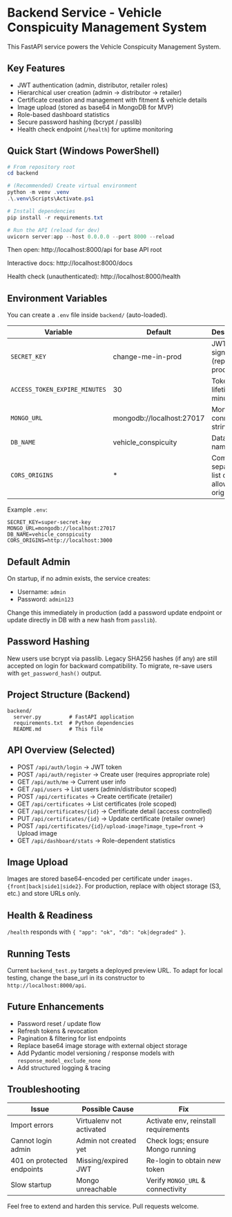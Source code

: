 # Backend Service - Vehicle Conspicuity Management System

This FastAPI service powers the Vehicle Conspicuity Management System.

## Key Features
- JWT authentication (admin, distributor, retailer roles)
- Hierarchical user creation (admin → distributor → retailer)
- Certificate creation and management with fitment & vehicle details
- Image upload (stored as base64 in MongoDB for MVP)
- Role-based dashboard statistics
- Secure password hashing (bcrypt / passlib)
- Health check endpoint (`/health`) for uptime monitoring

## Quick Start (Windows PowerShell)
```powershell
# From repository root
cd backend

# (Recommended) Create virtual environment
python -m venv .venv
.\.venv\Scripts\Activate.ps1

# Install dependencies
pip install -r requirements.txt

# Run the API (reload for dev)
uvicorn server:app --host 0.0.0.0 --port 8000 --reload
```

Then open: http://localhost:8000/api for base API root

Interactive docs: http://localhost:8000/docs

Health check (unauthenticated): http://localhost:8000/health

## Environment Variables
You can create a `.env` file inside `backend/` (auto-loaded).

| Variable | Default | Description |
|----------|---------|-------------|
| `SECRET_KEY` | change-me-in-prod | JWT signing key (replace in production) |
| `ACCESS_TOKEN_EXPIRE_MINUTES` | 30 | Token lifetime in minutes |
| `MONGO_URL` | mongodb://localhost:27017 | MongoDB connection string |
| `DB_NAME` | vehicle_conspicuity | Database name |
| `CORS_ORIGINS` | * | Comma-separated list of allowed origins |

Example `.env`:
```
SECRET_KEY=super-secret-key
MONGO_URL=mongodb://localhost:27017
DB_NAME=vehicle_conspicuity
CORS_ORIGINS=http://localhost:3000
```

## Default Admin
On startup, if no admin exists, the service creates:
- Username: `admin`
- Password: `admin123`

Change this immediately in production (add a password update endpoint or update directly in DB with a new hash from `passlib`).

## Password Hashing
New users use bcrypt via passlib. Legacy SHA256 hashes (if any) are still accepted on login for backward compatibility. To migrate, re-save users with `get_password_hash()` output.

## Project Structure (Backend)
```
backend/
  server.py         # FastAPI application
  requirements.txt  # Python dependencies
  README.md         # This file
```

## API Overview (Selected)
- POST `/api/auth/login` → JWT token
- POST `/api/auth/register` → Create user (requires appropriate role)
- GET `/api/auth/me` → Current user info
- GET `/api/users` → List users (admin/distributor scoped)
- POST `/api/certificates` → Create certificate (retailer)
- GET `/api/certificates` → List certificates (role scoped)
- GET `/api/certificates/{id}` → Certificate detail (access controlled)
- PUT `/api/certificates/{id}` → Update certificate (retailer owner)
- POST `/api/certificates/{id}/upload-image?image_type=front` → Upload image
- GET `/api/dashboard/stats` → Role-dependent statistics

## Image Upload
Images are stored base64-encoded per certificate under `images.{front|back|side1|side2}`. For production, replace with object storage (S3, etc.) and store URLs only.

## Health & Readiness
`/health` responds with `{ "app": "ok", "db": "ok|degraded" }`.

## Running Tests
Current `backend_test.py` targets a deployed preview URL. To adapt for local testing, change the base_url in its constructor to `http://localhost:8000/api`.

## Future Enhancements
- Password reset / update flow
- Refresh tokens & revocation
- Pagination & filtering for list endpoints
- Replace base64 image storage with external object storage
- Add Pydantic model versioning / response models with `response_model_exclude_none`
- Add structured logging & tracing

## Troubleshooting
| Issue | Possible Cause | Fix |
|-------|----------------|-----|
| Import errors | Virtualenv not activated | Activate env, reinstall requirements |
| Cannot login admin | Admin not created yet | Check logs; ensure Mongo running |
| 401 on protected endpoints | Missing/expired JWT | Re-login to obtain new token |
| Slow startup | Mongo unreachable | Verify `MONGO_URL` & connectivity |

Feel free to extend and harden this service. Pull requests welcome.
